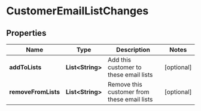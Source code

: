 

# CustomerEmailListChanges


## Properties

| Name | Type | Description | Notes |
|------------ | ------------- | ------------- | -------------|
|**addToLists** | **List&lt;String&gt;** | Add this customer to these email lists |  [optional] |
|**removeFromLists** | **List&lt;String&gt;** | Remove this customer from these email lists |  [optional] |



